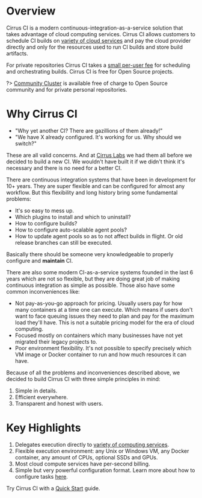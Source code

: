 # Overview

Cirrus CI is a modern continuous-integration-as-a-service solution that takes advantage of cloud computing services. 
Cirrus CI allows customers to schedule CI builds on [variety of cloud services](docs/supported-computing-services.md) and 
pay the cloud provider directly and only for the resources used to run CI builds and store build artifacts. 

For private repositories Cirrus CI takes a [small per-user fee](pricing.md) for scheduling and orchestrating builds. 
Cirrus CI is free for Open Source projects.

?> [Community Cluster](docs/supported-computing-services.md#community-cluster) is available free of charge 
to Open Source community and for private personal repositories.

# Why Cirrus CI

* "Why yet another CI? There are gazillions of them already!"
* "We have X already configured. It's working for us. Why should we switch?"

These are all valid concerns. And at [Cirrus Labs](http://cirruslabs.org/) we had them all before we decided to build a new CI. 
We wouldn't have built it if we didn't think it's necessary and there is no need for a better CI.

There are continuous integration systems that have been in development for 10+ years. They are super flexible and 
can be configured for almost any workflow. But this flexibility and long history bring some fundamental problems:

* It's so easy to mess up.
* Which plugins to install and which to uninstall?
* How to configure builds?
* How to configure auto-scalable agent pools? 
* How to update agent pools so as to not affect builds in flight. Or old release branches can still be executed.

Basically there should be someone very knowledgeable to properly configure and **maintain** CI.

There are also some modern CI-as-a-service systems founded in the last 6 years which are not so flexible, 
but they are doing great job of making continuous integration as simple as possible. Those also have some common
inconveniences like:

* Not pay-as-you-go approach for pricing. Usually users pay for how many containers at a time one can execute. 
Which means if users don't want to face queuing issues they need to plan and pay for the maximum load they'll have. 
This is not a suitable pricing model for the era of cloud computing.
* Focused mostly on containers which many businesses have not yet migrated their legacy projects to.
* Poor environment flexibility. It's not possible to specify precisely which VM image or Docker container to run and
how much resources it can have.

Because of all the problems and inconveniences described above, we decided to build Cirrus CI with three simple principles in mind:

1. Simple in details.
2. Efficient everywhere.
3. Transparent and honest with users. 

# Key Highlights

1. Delegates execution directly to [variety of computing services](docs/supported-computing-services.md).
2. Flexible execution environment: any Unix or Windows VM, any Docker container, any amount of CPUs, optional SSDs and GPUs.
3. Most cloud compute services have per-second billing.
4. Simple but very powerful configuration format. Learn more about how to configure tasks [here](docs/writing-tasks.md).

Try Cirrus CI with a [Quick Start](quick-start.md) guide.
